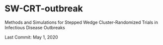 # SW-CRT-outbreak
Methods and Simulations for Stepped Wedge Cluster-Randomized Trials in Infectious Disease Outbreaks

Last Commit: May 1, 2020
